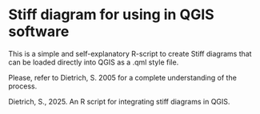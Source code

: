 # Stiff diagram for using in QGIS software
This is a simple and self-explanatory R-script to create Stiff diagrams that can be loaded directly into QGIS as a .qml style file.

Please, refer to Dietrich, S. 2005 for a complete understanding of the process.

Dietrich, S., 2025. An R script for integrating stiff diagrams in QGIS. 

